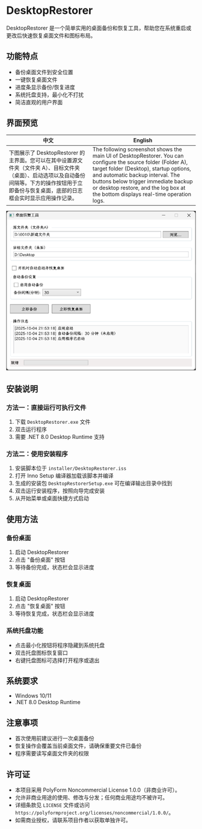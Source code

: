 # DesktopRestorer

DesktopRestorer 是一个简单实用的桌面备份和恢复工具，帮助您在系统重启或更改后快速恢复桌面文件和图标布局。

## 功能特点

- 备份桌面文件到安全位置
- 一键恢复桌面文件
- 进度条显示备份/恢复进度
- 系统托盘支持，最小化不打扰
- 简洁直观的用户界面

## 界面预览

| 中文 | English |
| ----- | ------- |
| 下图展示了 DesktopRestorer 的主界面。您可以在其中设置源文件夹（文件夹 A）、目标文件夹（桌面）、启动选项以及自动备份间隔等。下方的操作按钮用于立即备份与恢复桌面，底部的日志框会实时显示应用操作记录。 | The following screenshot shows the main UI of DesktopRestorer. You can configure the source folder (Folder A), target folder (Desktop), startup options, and automatic backup interval. The buttons below trigger immediate backup or desktop restore, and the log box at the bottom displays real-time operation logs. |


![DesktopRestorer UI](docs/screenshot.png)

## 安装说明

### 方法一：直接运行可执行文件

1. 下载 `DesktopRestorer.exe` 文件
2. 双击运行程序
3. 需要 .NET 8.0 Desktop Runtime 支持

### 方法二：使用安装程序

1. 安装脚本位于 `installer/DesktopRestorer.iss`
2. 打开 Inno Setup 编译器加载该脚本并编译
3. 生成的安装包 `DesktopRestorerSetup.exe` 可在编译输出目录中找到
4. 双击运行安装程序，按照向导完成安装
5. 从开始菜单或桌面快捷方式启动

## 使用方法

### 备份桌面

1. 启动 DesktopRestorer
2. 点击 "备份桌面" 按钮
3. 等待备份完成，状态栏会显示进度

### 恢复桌面

1. 启动 DesktopRestorer
2. 点击 "恢复桌面" 按钮
3. 等待恢复完成，状态栏会显示进度

### 系统托盘功能

- 点击最小化按钮将程序隐藏到系统托盘
- 双击托盘图标恢复窗口
- 右键托盘图标可选择打开程序或退出



## 系统要求

- Windows 10/11
- .NET 8.0 Desktop Runtime

## 注意事项

- 首次使用前建议进行一次桌面备份
- 恢复操作会覆盖当前桌面文件，请确保重要文件已备份
- 程序需要读写桌面文件夹的权限

## 许可证

- 本项目采用 PolyForm Noncommercial License 1.0.0（非商业许可）。
- 允许非商业用途的使用、修改与分发；任何商业用途均不被许可。
- 详细条款见 `LICENSE` 文件或访问 `https://polyformproject.org/licenses/noncommercial/1.0.0/`。
- 如需商业授权，请联系项目作者以获取单独许可。
